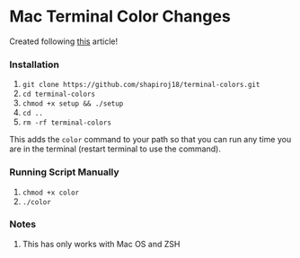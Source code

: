 # Mac Terminal Color Changes

Created following [this](https://scriptingosx.com/2019/12/random-terminal-background-colors/) article!

### Installation

1. `git clone https://github.com/shapiroj18/terminal-colors.git`
2. `cd terminal-colors`
3. `chmod +x setup && ./setup`
4. `cd ..`
5. `rm -rf terminal-colors`

This adds the `color` command to your path so that you can run any time you are in the terminal (restart terminal to use the command).

### Running Script Manually
1. `chmod +x color`
2. `./color`

### Notes
1. This has only works with Mac OS and ZSH